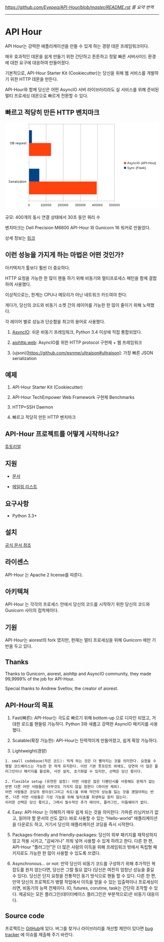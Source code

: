 *https://github.com/Eyepea/API-Hour/blob/master/README.rst 를 요약 번역*

-----

# API Hour

API Hour는 강력한 애플리케이션을 만들 수 있게 하는 경량 데몬 프레임워크이다.

매우 효과적인 데몬을 쉽게 만들기 위한 간단하고 튼튼하고 정말 빠른 서버사이드 환경에 대한 요구에 대응하여 만들어졌다.

기본적으로, API-Hour Starter Kit (Cookiecutter)는 당신을 위해 웹 서비스를 개발하기 위한 HTTP 데몬을 만든다.

API-Hour와 함께 당신은 어떤 AsyncIO 서버 라이브러리라도 실 서비스를 위해 준비된 멀티 프로세싱 데몬으로 빠르게 전환할 수 있다.



## 빠르고 적당히 만든 HTTP 벤치마크

![이미지](https://github.com/hangaebal/blog/blob/master/img/stats.png?raw=true)

규모: 400개의 동시 연결 상태에서 30초 동안 쿼리 수

벤치마크는 Dell Precision M6800 API-Hour 와 Gunicorn 16 워커로 만들었다.

상세 정보는 [링크](https://github.com/Eyepea/API-Hour/tree/master/benchmarks)



## 이런 성능을 가지게 하는 마법은 어떤 것인가?

아키텍처가 툴보다 훨씬 더 중요하다.

HTTP 요청을 가능한 한 많이 핸들 하기 위해 비동기와 멀티프로세스 패턴을 함께 결합하여 사용했다.

이상적으로는, 한계는 CPU나 메모리가 아닌 네트워크 카드여야 한다.

게다가, 당신의 코드와 비동기 소켓 간의 레이어를 가능한 한 많이 줄이기 위해 노력했다.

각 레이어 별로 성능과 단순함을 최고의 용어로 사용했다.

  1. [AsyncIO](https://docs.python.org/3/library/asyncio.html): 쉬운 비동기 프레임워크, Python 3.4 이상에 직접 통합되었다.
  
  2. [aiohttp.web](http://aiohttp.readthedocs.org/en/latest/web.html): AsyncIO를 위한 HTTP protocol 구현체 + 웹 프레임워크
  
  3. (ujson)[https://github.com/esnme/ultrajson#ultrajson]: 가장 빠른 JSON serialization


## 예제
  
  1. API-Hour Starter Kit (Cookiecutter)
  
  2. API-Hour TechEmpower Web Framework 구현체 Benchmarks
  
  3. HTTP+SSH Daemon
  
  4. 빠르고 적당히 만든 HTTP 벤치마크
  

## API-Hour 프로젝트를 어떻게 시작하나요?

[튜토리얼](http://pythonhosted.org/api_hour/tutorials/index.html)

## 지원

  - [문서](http://pythonhosted.org/api_hour/)
  
  - [메일링 리스트](https://groups.google.com/d/forum/api-hour)

## 요구사항

  - Python 3.3+

## 설치

[공식 문서 참조](http://pythonhosted.org/api_hour/installation.html)

## 라이센스

API-Hour 는 Apache 2 license를 따른다.

## 아키텍쳐

API-Hour 는 각각의 프로세스 안에서 당신의 코드를 시작하기 위한 당신의 코드와 Gunicorn 사이의 접착제이다.

## 기원

API-Hour는 aiorest의 fork 였지만, 현재는 멀티 프로세싱을 위해 Gunicorn 에만 기반을 두고 있다.

## Thanks

Thanks to Gunicorn, aiorest, aiohttp and AsyncIO community, they made 99,9999% of the job for API-Hour.

Special thanks to Andrew Svetlov, the creator of aiorest.

## API-Hour의 목표

  1. Fast(빠른): API-Hour는 극도로 빠르기 위해 bottom-up 으로 디자인 되었고, 거대한 로드를 핸들링 가능하다. Python 3와 새롭고 강력한 AsyncIO 패키지를 사용했다.
  
  2. Scalable(확장 가능한): API-Hour는 탄력적이게 만들어졌고, 쉽게 확장 가능하다.
  
  3. Lightweight(경량)
  
    1. small codebase(작은 코드): 적게 하는 것은 더 빨라지는 것을 의미한다. 요청을 수행할 코드베이스는 가능한 한 작게 유지한다. 이런 기본 풋프린트 외에도, 당연히 더 많은 플러그인이나 패키지를 활성화, 사전 설치, 초기화할 수 있지만, 선택은 당신 몫이다.
    
    2. flexible setup (유연한 설정): 어떤 사람은 많은 디펜던시를 사용해도 문제가 없는 반면 다른 어떤 사람들은 아무것도 가지지 않길 원한다 (파이썬 제외).
    어떤 사람들은 코딩의 용이성(그리고 속도)을 위해 약간의 성능을 잃는 것을 괜찮아하는 반면, 다른 어떤 사람들은 기성 기능을 위해 밀리초를 희생하길 원치 않는다.
    이러한 선택은 당신 몫이고, 그래서 필수적인 추가 레이어, 플러그인, 미들웨어가 없다.
  
  4. Easy: API-Hour 는 이해하기 매우 쉽게 되는 것을 의미한다: 가파른 러닝커브가 없고, 읽어야 할 문서의 산도 없다: 바로 사용할 수 있는 “Hello-world” 애플리케이션을 다운로드 하고, 거기서 당신의 애플리케이션 코딩을 즉시 시작한다.
  
  5. Packages-friendly and friendly-packages: 당신이 외부 패키지를 재작성하지 않고 적용 시키고, "감싸거나" 끼워 넣어 사용할 수 있게 하려고 한다. 다른 한 편, API-Hour "플러그인"은 더 많은 사람의 이득을 위해 프레임워크 밖에서 독립형 패키지로도 가능한 한 많이 사용할 수 있도록 쓰였다.
  
  6. Asynchronous... or not: 만약 당신이 비동기 코드를 구성하기 위해 추가적인 복잡도를 원치 않는다면, 당신은 그럴 필요 없다 (당신은 여전히 엄청난 성능을 즐길 수 있다). 당신은 단지 요청을 전통적인 동기 방식으로 핸들 할 수 있다. 다른 한 편, 만약 당신의 프로젝트가 병렬 작업에서 이득을 얻을 수 있는 입출력이나 프로세싱이라면, 비동기의 능력 전체이다. IO, futures, corutine, task는 간단히 조작할 수 있다. 제공되는 모든 플러그인(데이터베이스 플러그인은 부분적으로)은 비동기 대응이다.


## Source code

프로젝트는 [GitHub](https://github.com/Eyepea/API-Hour)에 있다.
버그를 찾거나 라이브러리를 개선할 제안이 있다면 [bug tracker](https://github.com/Eyepea/API-Hour/issues) 에 이슈를 제출해 주기 바란다.


